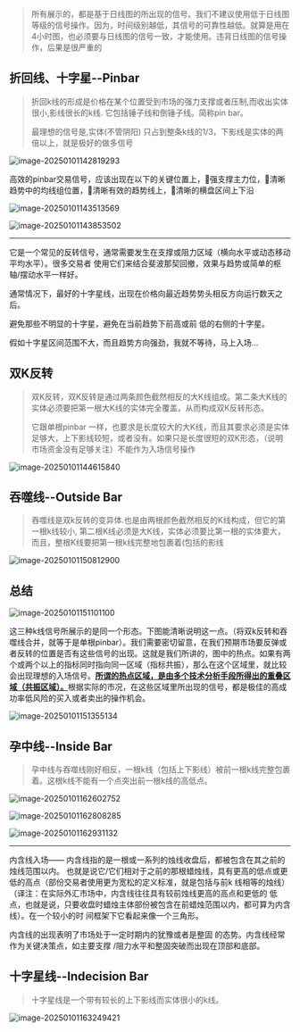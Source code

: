 > 所有展示的，都是基于日线图的所出现的信号。我们不建议使用低于日线图等级的信号操作。因为，时间级别越低，其信号的可靠性越低。就算是用在4小时图，也必须要与日线图的信号一致，才能使用。违背日线图的信号操作，后果是很严重的

## 折回线、十字星--Pinbar

>  折回k线的形成是价格在某个位置受到市场的强力支撑或者压制,而收出实体很小,影线很长的k线. 它包括锤子线和倒锤子线。简称pin  bar。
>
>  最理想的信号是,实体(不管阴阳) 只占到整条k线的1/3，下影线是实体的两倍以上，就是极好的做多信号

![image-20250101142819293](https://chunhui-a.oss-cn-nanjing.aliyuncs.com/typora/img/image-20250101142819293.png)

高效的pinbar交易信号，应该出现在以下的关键位置上，强支撑主力位，清晰趋势中的均线组位置，清晰有效的趋势线上，清晰的横盘区间上下沿

![image-20250101143513569](./../../../../../../Users/chunhui/AppData/Roaming/Typora/typora-user-images/image-20250101143513569.png)

![image-20250101143853502](https://chunhui-a.oss-cn-nanjing.aliyuncs.com/typora/img/image-20250101143853502.png)

------

它是一个常见的反转信号，通常需要发生在支撑或阻力区域（横向水平或动态移动平均水平）。很多交易者 使用它们来结合斐波那契回撤，效果与趋势或简单的枢轴/摆动水平一样好。

通常情况下，最好的十字星线，出现在价格向最近趋势势头相反方向运行数天之后。

避免那些不明显的十字星，避免在当前趋势下前高或前  低的右侧的十字星。

假如十字星区间范围不大，而且趋势方向强劲，我就不等待，马上入场...

## 双K反转

> 双K反转，双K反转是通过两条颜色截然相反的大K线组成。第二条大K线的实体必须要把第一根大K线的实体完全覆盖，从而构成双K反转形态。
>
> 它跟单根pinbar 一样，也要求是长度较大的大K线，而且其要求必须是实体足够大，上下影线较短，或者没有。如果只是长度很短的双K形态，（说明市场资金没有足够关注）不能作为入场信号操作

![image-20250101144615840](https://chunhui-a.oss-cn-nanjing.aliyuncs.com/typora/img/image-20250101144615840.png)

## 吞噬线--Outside Bar

> 吞噬线是双k反转的变异体.也是由两根颜色截然相反的K线构成，但它的第一根k线较小, 第二根K线必须是大K线，实体必须要比第一根的实体要大，而且，整根K线要把第一根k线完整地包裹着(包括的影线

![image-20250101150812900](https://chunhui-a.oss-cn-nanjing.aliyuncs.com/typora/img/image-20250101150812900.png)

## 总结

![image-20250101151101100](https://chunhui-a.oss-cn-nanjing.aliyuncs.com/typora/img/image-20250101151101100.png)

这三种k线信号所展示的是同一个形态。下图能清晰说明这一点。（将双k反转和吞噬线合并，就等于是单根pinbar）。我们需要密切留意，在我们预期市场要反弹或者反转的位置是否有这些信号的出现。这就是我们所讲的，图中的热点。如果有两个或两个以上的指标同时指向同一区域（指标共振），那么在这个区域里，就比较会出现理想的入场信号。<u>**所谓的热点区域，是由多个技术分析手段所得出的重叠区域（共振区域）。**</u>根据实际的市况，在这些区域里所出现的信号，都是极佳的高成功率低风险的买入或者卖出的操作机会。

![image-20250101151355134](https://chunhui-a.oss-cn-nanjing.aliyuncs.com/typora/img/image-20250101151355134.png)

## 孕中线--Inside Bar

> 孕中线与吞噬线刚好相反，一根k线（包括上下影线）被前一根k线完整包裹着。这根k线不能有一个点突出前一根k线的高低点。

![image-20250101162602752](https://chunhui-a.oss-cn-nanjing.aliyuncs.com/typora/img/image-20250101162602752.png)

![image-20250101162808285](https://chunhui-a.oss-cn-nanjing.aliyuncs.com/typora/img/image-20250101162808285.png)

![image-20250101162931132](https://chunhui-a.oss-cn-nanjing.aliyuncs.com/typora/img/image-20250101162931132.png)

---

内含线入场—— 内含线指的是一根或一系列的烛线收盘后，都被包含在其之前的烛线范围以内。 也就是说它/它们相对于之前的那根蜡烛线，具有更高的低点或更低的高点（部份交易者使用更为宽松的定义标准，就是包括与前k 线相等的烛线）（译注：在实际外汇市场中，内含线往往具有较前烛线更高的高点和更低的 低点，也就是说，只要收盘时蜡烛主体部份被包含在前蜡烛范围以内，都可算为内含线）。在一个较小的时 间框架下它看起来像一个三角形。

内含线的出现表明了市场处于一定时期内的犹豫或者是整固 的态势。内含线经常作为关键决策点，如主要支撑 /阻力水平和整固突破而出现在顶部和底部。

## 十字星线--Indecision Bar

> 十字星线是一个带有较长的上下影线而实体很小的k线。

![image-20250101163249421](https://chunhui-a.oss-cn-nanjing.aliyuncs.com/typora/img/image-20250101163249421.png)
